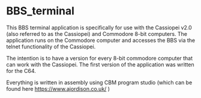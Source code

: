# BBS_terminal
This BBS terminal application is specifically for use with the Cassiopei v2.0 (also referred to as the Cassiopei) and Commodore 8-bit computers. The application runs on the Commodore computer and accesses the BBS via the telnet functionality of the Cassiopei.

The intention is to have a version for every 8-bit commodore computer that can work with the Cassiopei.
The first version of the application was written for the C64.

Everything is written in assembly using CBM program studio (which can be found here https://www.ajordison.co.uk/ )
